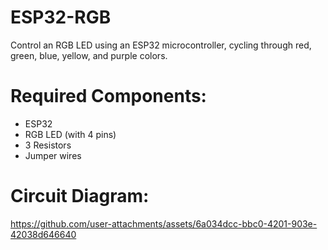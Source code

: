 # ESP32-RGB
Control an RGB LED using an ESP32 microcontroller, cycling through red, green, blue, yellow, and purple colors.

# Required Components:
- ESP32
- RGB LED (with 4 pins)
- 3 Resistors
- Jumper wires


 # Circuit Diagram:
 https://github.com/user-attachments/assets/6a034dcc-bbc0-4201-903e-42038d646640

